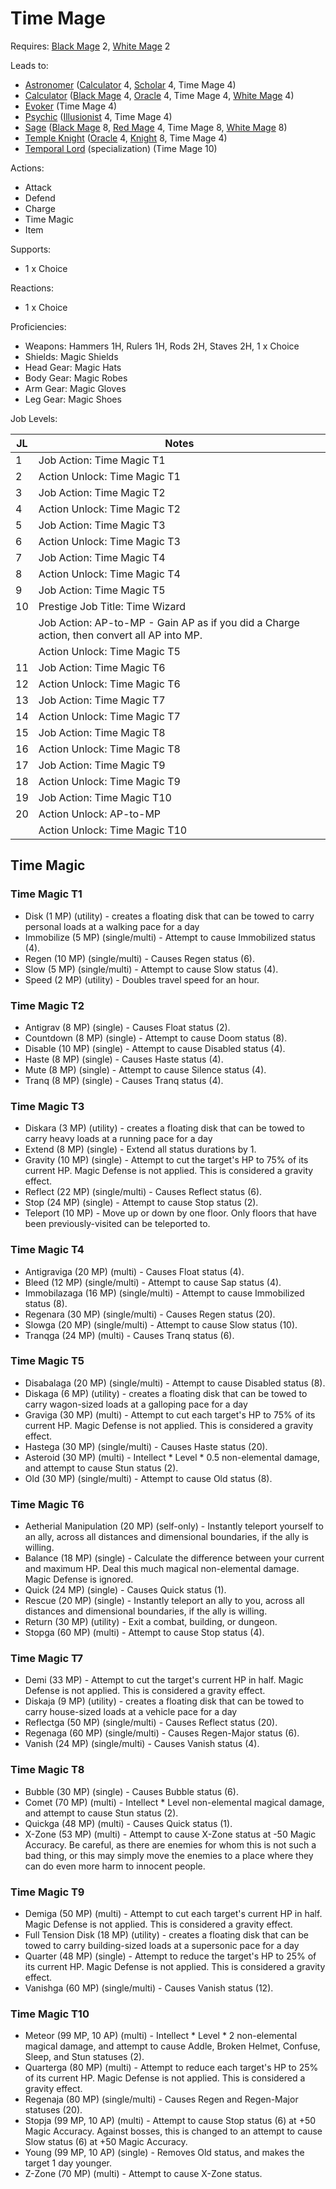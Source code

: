 # Time Mage

Requires: [Black Mage](/Jobs/JobDetails/BlackMage.md) 2, [White Mage](/Jobs/JobDetails/WhiteMage.md) 2

Leads to:

- [Astronomer](/Jobs/JobDetails/Astronomer.md) ([Calculator](/Jobs/JobDetails/Calculator.md) 4, [Scholar](/Jobs/JobDetails/Scholar.md) 4, Time Mage 4)
- [Calculator](/Jobs/JobDetails/Calculator.md) ([Black Mage](/Jobs/JobDetails/BlackMage.md) 4, [Oracle](/Jobs/JobDetails/Oracle.md) 4, Time Mage 4, [White Mage](/Jobs/JobDetails/WhiteMage.md) 4)
- [Evoker](/Jobs/JobDetails/Evoker.md) (Time Mage 4)
- [Psychic](/Jobs/JobDetails/Psychic.md) ([Illusionist](/Jobs/JobDetails/Illusionist.md) 4, Time Mage 4)
- [Sage](/Jobs/JobDetails/Sage.md) ([Black Mage](/Jobs/JobDetails/BlackMage.md) 8, [Red Mage](/Jobs/JobDetails/RedMage.md) 4, Time Mage 8, [White Mage](/Jobs/JobDetails/WhiteMage.md) 8)
- [Temple Knight](/Jobs/JobDetails/TempleKnight.md) ([Oracle](/Jobs/JobDetails/Oracle.md) 4, [Knight](/Jobs/JobDetails/Knight.md) 8, Time Mage 4)
- [Temporal Lord](/Jobs/JobDetails/TemporalLord.md) (specialization) (Time Mage 10)

Actions:

- Attack
- Defend
- Charge
- Time Magic
- Item

Supports:

- 1 x Choice

Reactions:

- 1 x Choice

Proficiencies:

- Weapons: Hammers 1H, Rulers 1H, Rods 2H, Staves 2H, 1 x Choice
- Shields: Magic Shields
- Head Gear: Magic Hats
- Body Gear: Magic Robes
- Arm Gear: Magic Gloves
- Leg Gear: Magic Shoes

Job Levels:

| JL | Notes |
| --- | --- |
| 1 | Job Action: Time Magic T1
| 2 | Action Unlock: Time Magic T1
| 3 | Job Action: Time Magic T2
| 4 | Action Unlock: Time Magic T2
| 5 | Job Action: Time Magic T3
| 6 | Action Unlock: Time Magic T3
| 7 | Job Action: Time Magic T4
| 8 | Action Unlock: Time Magic T4
| 9 | Job Action: Time Magic T5
| 10 | Prestige Job Title: Time Wizard
|    | Job Action: AP-to-MP - Gain AP as if you did a Charge action, then convert all AP into MP.
|    | Action Unlock: Time Magic T5
| 11 | Job Action: Time Magic T6
| 12 | Action Unlock: Time Magic T6
| 13 | Job Action: Time Magic T7
| 14 | Action Unlock: Time Magic T7
| 15 | Job Action: Time Magic T8
| 16 | Action Unlock: Time Magic T8
| 17 | Job Action: Time Magic T9
| 18 | Action Unlock: Time Magic T9
| 19 | Job Action: Time Magic T10
| 20 | Action Unlock: AP-to-MP
|    | Action Unlock: Time Magic T10

## Time Magic

### Time Magic T1

- Disk (1 MP) (utility) - creates a floating disk that can be towed to carry personal loads at a walking pace for a day
- Immobilize (5 MP) (single/multi) - Attempt to cause Immobilized status (4).
- Regen (10 MP) (single/multi) - Causes Regen status (6).
- Slow (5 MP) (single/multi) - Attempt to cause Slow status (4).
- Speed (2 MP) (utility) - Doubles travel speed for an hour.

### Time Magic T2

- Antigrav (8 MP) (single) - Causes Float status (2).
- Countdown (8 MP) (single) - Attempt to cause Doom status (8).
- Disable (10 MP) (single) - Attempt to cause Disabled status (4).
- Haste (8 MP) (single) - Causes Haste status (4).
- Mute (8 MP) (single) - Attempt to cause Silence status (4).
- Tranq (8 MP) (single) - Causes Tranq status (4).

### Time Magic T3

- Diskara (3 MP) (utility) - creates a floating disk that can be towed to carry heavy loads at a running pace for a day
- Extend (8 MP) (single) - Extend all status durations by 1.
- Gravity (10 MP) (single) - Attempt to cut the target's HP to 75% of its current HP. Magic Defense is not applied. This is considered a gravity effect.
- Reflect (22 MP) (single/multi) - Causes Reflect status (6).
- Stop (24 MP) (single) - Attempt to cause Stop status (2).
- Teleport (10 MP) - Move up or down by one floor. Only floors that have been previously-visited can be teleported to.

### Time Magic T4

- Antigraviga (20 MP) (multi) - Causes Float status (4).
- Bleed (12 MP) (single/multi) - Attempt to cause Sap status (4).
- Immobilazaga (16 MP) (single/multi) - Attempt to cause Immobilized status (8).
- Regenara (30 MP) (single/multi) - Causes Regen status (20).
- Slowga (20 MP) (single/multi) - Attempt to cause Slow status (10).
- Tranqga (24 MP) (multi) - Causes Tranq status (6).

### Time Magic T5

- Disabalaga (20 MP) (single/multi) - Attempt to cause Disabled status (8).
- Diskaga (6 MP) (utility) - creates a floating disk that can be towed to carry wagon-sized loads at a galloping pace for a day
- Graviga (30 MP) (multi) - Attempt to cut each target's HP to 75% of its current HP. Magic Defense is not applied. This is considered a gravity effect.
- Hastega (30 MP) (single/multi) - Causes Haste status (20).
- Asteroid (30 MP) (multi) - Intellect * Level * 0.5 non-elemental damage, and attempt to cause Stun status (2).
- Old (30 MP) (single/multi) - Attempt to cause Old status (8).

### Time Magic T6

- Aetherial Manipulation (20 MP) (self-only) - Instantly teleport yourself to an ally, across all distances and dimensional boundaries, if the ally is willing.
- Balance (18 MP) (single) - Calculate the difference between your current and maximum HP. Deal this much magical non-elemental damage. Magic Defense is ignored.
- Quick (24 MP) (single) - Causes Quick status (1).
- Rescue (20 MP) (single) - Instantly teleport an ally to you, across all distances and dimensional boundaries, if the ally is willing.
- Return (30 MP) (utility) - Exit a combat, building, or dungeon.
- Stopga (60 MP) (multi) - Attempt to cause Stop status (4).

### Time Magic T7

- Demi (33 MP) - Attempt to cut the target's current HP in half. Magic Defense is not applied. This is considered a gravity effect.
- Diskaja (9 MP) (utility) - creates a floating disk that can be towed to carry house-sized loads at a vehicle pace for a day
- Reflectga (50 MP) (single/multi) - Causes Reflect status (20).
- Regenaga (60 MP) (single/multi) - Causes Regen-Major status (6).
- Vanish (24 MP) (single/multi) - Causes Vanish status (4).

### Time Magic T8

- Bubble (30 MP) (single) - Causes Bubble status (6).
- Comet (70 MP) (multi) - Intellect * Level non-elemental magical damage, and attempt to cause Stun status (2).
- Quickga (48 MP) (multi) - Causes Quick status (1).
- X-Zone (53 MP) (multi) - Attempt to cause X-Zone status at -50 Magic Accuracy. Be careful, as there are enemies for whom this is not such a bad thing, or this may simply move the enemies to a place where they can do even more harm to innocent people.

### Time Magic T9

- Demiga (50 MP) (multi) - Attempt to cut each target's current HP in half. Magic Defense is not applied. This is considered a gravity effect.
- Full Tension Disk (18 MP) (utility) - creates a floating disk that can be towed to carry building-sized loads at a supersonic pace for a day
- Quarter (48 MP) (single) - Attempt to reduce the target's HP to 25% of its current HP. Magic Defense is not applied. This is considered a gravity effect.
- Vanishga (60 MP) (single/multi) - Causes Vanish status (12).

### Time Magic T10

- Meteor (99 MP, 10 AP) (multi) - Intellect * Level * 2 non-elemental magical damage, and attempt to cause Addle, Broken Helmet, Confuse, Sleep, and Stun statuses (2).
- Quarterga (80 MP) (multi) - Attempt to reduce each target's HP to 25% of its current HP. Magic Defense is not applied. This is considered a gravity effect.
- Regenaja (80 MP) (single/multi) - Causes Regen and Regen-Major statuses (20).
- Stopja (99 MP, 10 AP) (multi) - Attempt to cause Stop status (6) at +50 Magic Accuracy. Against bosses, this is changed to an attempt to cause Slow status (6) at +50 Magic Accuracy.
- Young (99 MP, 10 AP) (single) - Removes Old status, and makes the target 1 day younger.
- Z-Zone (70 MP) (multi) - Attempt to cause X-Zone status.
